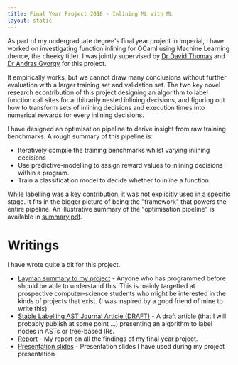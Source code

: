 ```yaml
---
title: Final Year Project 2018 - Inlining ML with ML
layout: static
---
```


As part of my undergraduate degree's final year project in Imperial, I have
worked on investigating function inlining for OCaml using Machine Learning
(hence, the cheeky title). I was jointly supervised by [Dr David Thomas](https://www.imperial.ac.uk/people/d.thomas1)
and [Dr Andras Gyorgy](https://www.imperial.ac.uk/people/a.gyorgy) for this project.

It empirically works, but we cannot draw many conclusions without
further evaluation with a larger training set and validation set. The two
key novel research econtribution of this project designing an algorithm to
label function call sites for artbitrarily nested inlining decisions, and
figuring out how to transform sets of inlining decisions and execution
times into numerical rewards for every inlining decisions.

I have designed an optimisation pipeline to derive insight from raw training
benchmarks. A rough summary of this pipeline is:

- Iteratively compile the training benchmarks whilst varying inlining
  decisions
- Use predictive-modelling to assign reward values to inlining decisions
  within a program.
- Train a classification model to decide whether to inline a function.

While labelling was a key contribution, it was not explicitly used in a
specific stage. It fits in the bigger picture of being the "framework" that
powers the entire pipeline. An illustrative summary of the "optimisation
pipeline" is available in [summary.pdf](here).


# Writings

I have wrote quite a bit for this project.

- [Layman summary to my project](layman) - Anyone who has programmed before
  should be able to understand this. This is mainly targetted at prospective
  computer-science students who might be interested in the kinds of projects
  that exist. (I was inspired by a good friend of mine to write this)
- [Stable Labelling AST Journal Article (DRAFT)](labelling.pdf) -
  A draft article (that I will probably publish at some point ...)
  presenting an algorithm to label nodes in ASTs or
  tree-based IRs.
- [Report](report.pdf) - My report on all the findings of my final year
  project.
- [Presentation slides](presentation.pdf) - Presentation slides I have used
  during my project presentation
